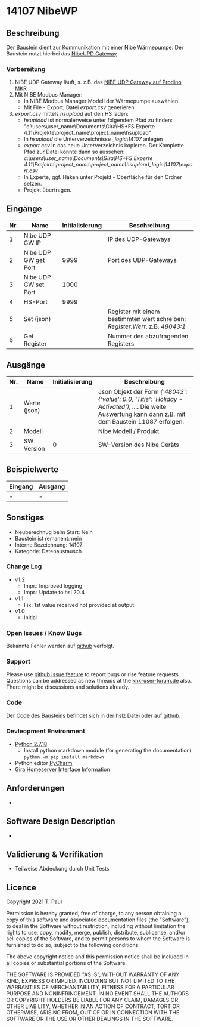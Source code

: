 # 14107 NibeWP

## Beschreibung 

Der Baustein dient zur Kommunikation mit einer Nibe Wärmepumpe. Der Baustein nutzt hierbei das [NibeUPD Gateway](https://github.com/fablable/NibeGW-ProdinoMKR)

### Vorbereitung

1. NIBE UDP Gateway läuft, s. z.B. das [NIBE UDP Gateway auf Prodino MKR](https://github.com/fablable/NibeGW-ProdinoMKR)
2. Mit NIBE Modbus Manager:
    - In NIBE Modbus Manager Modell der Wärmepumpe auswählen
    - Mit File - Export, Datei *export.csv* generieren
3. *export.csv* mittels *hsupload* auf den HS laden:
    - *hsupload* ist normalerweise unter folgendem Pfad zu finden:
        "c:\users\user_name\Documents\Gira\HS+FS Experte 4.11\Projekte\project_name\project_name\hsupload"
    - In *hsupload* die Unterverzeichnisse *\_logic\14107* anlegen
    - *export.csv* in das neue Unterverzeichnis kopieren. Der Komplette Pfad zur Datei könnte dann so aussehen:
        *c:\users\user_name\Documents\Gira\HS+FS Experte 4.11\Projekte\project_name\project_name\hsupload\_logic\14107\export.csv*
	- In Experte, ggf. Haken unter Projekt - Oberfläche für den Ordner setzen.
	- Projekt übertragen.

## Eingänge

| Nr. | Name | Initialisierung | Beschreibung |
| --- | --- | --- | --- |
| 1 | Nibe UDP GW IP | | IP des UDP-Gateways |
| 2 | Nibe UDP GW get Port | 9999 | Port des UDP-Gateways |
| 3 | Nibe UDP GW set Port | 1000 |  |
| 4 | HS-Port | 9999 |  |
| 5 | Set (json) | | Register mit einem bestimmten wert schreiben: *Register:Wert*, z.B. *48043:1* |
| 6 | Get Register | | Nummer des abzufragenden Registers |

## Ausgänge

| Nr. | Name | Initialisierung | Beschreibung |
| --- | --- | --- | --- |
| 1 | Werte (json) | | Json Objekt der Form *{'48043': {'value': 0.0, 'Title': 'Holiday - Activated'}, ...*. Die weite Auswertung kann dann z.B. mit dem Baustein 11087 erfolgen. |
| 2 | Modell | | Nibe Modell / Produkt |
| 3 | SW Version | 0 | SW-Version des Nibe Geräts |


## Beispielwerte

| Eingang | Ausgang |
| --- | --- |
| - | - |


## Sonstiges

- Neuberechnug beim Start: Nein
- Baustein ist remanent: nein
- Interne Bezeichnung: 14107
- Kategorie: Datenaustausch

### Change Log

- v1.2
	- Impr.: Improved logging
	- Impr.: Update to hsl 20.4
- v1.1
    - Fix: 1st value received not provided at output
- v1.0
    - Initial

### Open Issues / Know Bugs

Bekannte Fehler werden auf [github](https://github.com/En3rGy/14107_NibeWP) verfolgt.

### Support

Please use [github issue feature](https://github.com/En3rGy/14107_NibeWP/issues) to report bugs or rise feature requests.
Questions can be addressed as new threads at the [knx-user-forum.de](https://knx-user-forum.de) also. There might be discussions and solutions already.


### Code

Der Code des Bausteins befindet sich in der hslz Datei oder auf [github](https://github.com/En3rGy/14107_NibeWP).

### Devleopment Environment

- [Python 2.7.18](https://www.python.org/download/releases/2.7/)
    - Install python markdown module (for generating the documentation) `python -m pip install markdown`
- Python editor [PyCharm](https://www.jetbrains.com/pycharm/)
- [Gira Homeserver Interface Information](http://www.hs-help.net/hshelp/gira/other_documentation/Schnittstelleninformationen.zip)


## Anforderungen

-

## Software Design Description

-

## Validierung & Verifikation

- Teilweise Abdeckung durch Unit Tests 

## Licence

Copyright 2021 T. Paul

Permission is hereby granted, free of charge, to any person obtaining a copy of this software and associated documentation files (the "Software"), to deal in the Software without restriction, including without limitation the rights to use, copy, modify, merge, publish, distribute, sublicense, and/or sell copies of the Software, and to permit persons to whom the Software is furnished to do so, subject to the following conditions:

The above copyright notice and this permission notice shall be included in all copies or substantial portions of the Software.

THE SOFTWARE IS PROVIDED "AS IS", WITHOUT WARRANTY OF ANY KIND, EXPRESS OR IMPLIED, INCLUDING BUT NOT LIMITED TO THE WARRANTIES OF MERCHANTABILITY, FITNESS FOR A PARTICULAR PURPOSE AND NONINFRINGEMENT. IN NO EVENT SHALL THE AUTHORS OR COPYRIGHT HOLDERS BE LIABLE FOR ANY CLAIM, DAMAGES OR OTHER LIABILITY, WHETHER IN AN ACTION OF CONTRACT, TORT OR OTHERWISE, ARISING FROM, OUT OF OR IN CONNECTION WITH THE SOFTWARE OR THE USE OR OTHER DEALINGS IN THE SOFTWARE.
